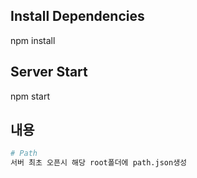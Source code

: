 ## Install Dependencies
npm install

## Server Start
npm start

## 내용

``` bash
# Path
서버 최초 오픈시 해당 root폴더에 path.json생성
```